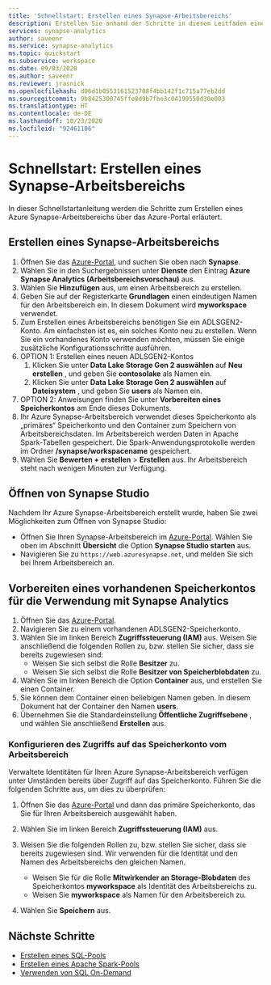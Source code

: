 ```yaml
---
title: 'Schnellstart: Erstellen eines Synapse-Arbeitsbereichs'
description: Erstellen Sie anhand der Schritte in diesem Leitfaden einen Synapse-Arbeitsbereich.
services: synapse-analytics
author: saveenr
ms.service: synapse-analytics
ms.topic: quickstart
ms.subservice: workspace
ms.date: 09/03/2020
ms.author: saveenr
ms.reviewer: jrasnick
ms.openlocfilehash: d06d1b0553161523708f4bb142f1c715a77eb2dd
ms.sourcegitcommit: 9b8425300745ffe8d9b7fbe3c04199550d30e003
ms.translationtype: HT
ms.contentlocale: de-DE
ms.lasthandoff: 10/23/2020
ms.locfileid: "92461106"
---
```

# <a name="quickstart-create-a-synapse-workspace"></a>Schnellstart: Erstellen eines Synapse-Arbeitsbereichs
In dieser Schnellstartanleitung werden die Schritte zum Erstellen eines Azure Synapse-Arbeitsbereichs über das Azure-Portal erläutert.

## <a name="create-a-synapse-workspace"></a>Erstellen eines Synapse-Arbeitsbereichs

1. Öffnen Sie das [Azure-Portal](https://portal.azure.com), und suchen Sie oben nach **Synapse**.
1. Wählen Sie in den Suchergebnissen unter **Dienste** den Eintrag **Azure Synapse Analytics (Arbeitsbereichsvorschau)** aus.
1. Wählen Sie **Hinzufügen** aus, um einen Arbeitsbereich zu erstellen.
1. Geben Sie auf der Registerkarte **Grundlagen** einen eindeutigen Namen für den Arbeitsbereich ein. In diesem Dokument wird **myworkspace** verwendet.
1. Zum Erstellen eines Arbeitsbereichs benötigen Sie ein ADLSGEN2-Konto. Am einfachsten ist es, ein solches Konto neu zu erstellen. Wenn Sie ein vorhandenes Konto verwenden möchten, müssen Sie einige zusätzliche Konfigurationsschritte ausführen. 
1. OPTION 1: Erstellen eines neuen ADLSGEN2-Kontos 
    1. Klicken Sie unter **Data Lake Storage Gen 2 auswählen** auf **Neu erstellen** , und geben Sie **contosolake** als Namen ein.
    1. Klicken Sie unter **Data Lake Storage Gen 2 auswählen** auf **Dateisystem** , und geben Sie **users** als Namen ein.
1. OPTION 2: Anweisungen finden Sie unter **Vorbereiten eines Speicherkontos** am Ende dieses Dokuments.
1. Ihr Azure Synapse-Arbeitsbereich verwendet dieses Speicherkonto als „primäres“ Speicherkonto und den Container zum Speichern von Arbeitsbereichsdaten. Im Arbeitsbereich werden Daten in Apache Spark-Tabellen gespeichert. Die Spark-Anwendungsprotokolle werden im Ordner **/synapse/workspacename** gespeichert.
1. Wählen Sie **Bewerten + erstellen** > **Erstellen** aus. Ihr Arbeitsbereich steht nach wenigen Minuten zur Verfügung.

## <a name="open-synapse-studio"></a>Öffnen von Synapse Studio

Nachdem Ihr Azure Synapse-Arbeitsbereich erstellt wurde, haben Sie zwei Möglichkeiten zum Öffnen von Synapse Studio:

* Öffnen Sie Ihren Synapse-Arbeitsbereich im [Azure-Portal](https://portal.azure.com). Wählen Sie oben im Abschnitt **Übersicht** die Option **Synapse Studio starten** aus.
* Navigieren Sie zu `https://web.azuresynapse.net`, und melden Sie sich bei Ihrem Arbeitsbereich an.

## <a name="prepare-an-existing-storage-account-for-use-with-synapse-analytics"></a>Vorbereiten eines vorhandenen Speicherkontos für die Verwendung mit Synapse Analytics

1. Öffnen Sie das [Azure-Portal](https://portal.azure.com).
1. Navigieren Sie zu einem vorhandenen ADLSGEN2-Speicherkonto.
1. Wählen Sie im linken Bereich **Zugriffssteuerung (IAM)** aus. Weisen Sie anschließend die folgenden Rollen zu, bzw. stellen Sie sicher, dass sie bereits zugewiesen sind:
    * Weisen Sie sich selbst die Rolle **Besitzer** zu.
    * Weisen Sie sich selbst die Rolle **Besitzer von Speicherblobdaten** zu.
1. Wählen Sie im linken Bereich die Option **Container** aus, und erstellen Sie einen Container.
1. Sie können dem Container einen beliebigen Namen geben. In diesem Dokument hat der Container den Namen **users**.
1. Übernehmen Sie die Standardeinstellung **Öffentliche Zugriffsebene** , und wählen Sie anschließend **Erstellen** aus.

### <a name="configure-access-to-the-storage-account-from-your-workspace"></a>Konfigurieren des Zugriffs auf das Speicherkonto vom Arbeitsbereich

Verwaltete Identitäten für Ihren Azure Synapse-Arbeitsbereich verfügen unter Umständen bereits über Zugriff auf das Speicherkonto. Führen Sie die folgenden Schritte aus, um dies zu überprüfen:

1. Öffnen Sie das [Azure-Portal](https://portal.azure.com) und dann das primäre Speicherkonto, das Sie für Ihren Arbeitsbereich ausgewählt haben.
1. Wählen Sie im linken Bereich **Zugriffssteuerung (IAM)** aus.
1. Weisen Sie die folgenden Rollen zu, bzw. stellen Sie sicher, dass sie bereits zugewiesen sind. Wir verwenden für die Identität und den Namen des Arbeitsbereichs den gleichen Namen.
    * Weisen Sie für die Rolle **Mitwirkender an Storage-Blobdaten** des Speicherkontos **myworkspace** als Identität des Arbeitsbereichs zu.
    * Weisen Sie **myworkspace** als Namen für den Arbeitsbereich zu.

1. Wählen Sie **Speichern** aus.

## <a name="next-steps"></a>Nächste Schritte

* [Erstellen eines SQL-Pools](quickstart-create-sql-pool-studio.md) 
* [Erstellen eines Apache Spark-Pools](quickstart-create-apache-spark-pool-portal.md)
* [Verwenden von SQL On-Demand](quickstart-sql-on-demand.md)
